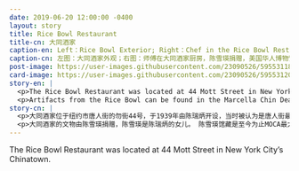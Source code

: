 ```yaml
---
date: 2019-06-20 12:00:00 -0400
layout: story
title: Rice Bowl Restaurant
title-cn: 大同酒家
caption-en: Left：Rice Bowl Exterior; Right：Chef in the Rice Bowl Restaurant Kitchen, Courtesy of Marcella Chin Dear, Museum of Chinese in<br>America (MOCA) Collection
caption-cn: 左图：大同酒家外观；右图：师傅在大同酒家厨房，陈雪瑛捐赠，美国华人博物馆（MOCA）馆藏
post-image: https://user-images.githubusercontent.com/23090526/59553118-5ce94500-8f5e-11e9-95e7-1b9718328f1b.jpg
card-image: https://user-images.githubusercontent.com/23090526/59553120-5e1a7200-8f5e-11e9-8793-e821a542766d.jpg
story-en: |
  <p>The Rice Bowl Restaurant was located at 44 Mott Street in New York City’s Chinatown. It was opened by Chin Suey Bing in 1939 and at the time was considered one of the fanciest restaurants in Chinatown. It was also one of the first banquet halls in the neighborhood to have air conditioning and required all male diners to wear jackets and ties. The restaurant closed in 1970.</p>
  <p>Artifacts from the Rice Bowl can be found in the Marcella Chin Dear Collection, whose namesake is the daughter of Chin Suey Bing. The Marcella Chin Dear Collection remains MOCA’s largest family collection to date.</p>
story-cn: |
  <p>大同酒家位于纽约市唐人街的勿街44号，于1939年由陈瑞炳开设，当时被认为是唐人街最高档的餐厅之一，也是附近第一个有空调的宴会厅之一，要求所有男性用餐者都要穿夹克和戴领带。该餐厅于1970年关闭。</p>
  <p>大同酒家的文物由陈雪瑛捐赠，陈雪瑛是陈瑞炳的女儿。 陈雪瑛馆藏是至今为止MOCA最大的家族馆藏。</p>
---
```

The Rice Bowl Restaurant was located at 44 Mott Street in New York City’s Chinatown.
